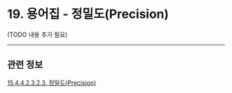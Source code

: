 # 19. 용어집 - 정밀도(Precision)

(TODO 내용 추가 필요)

***

## 관련 정보

[15.4.4.2.3.2.3. 정밀도(Precision)](./15-04-04-02-03-02-03-precision.md)